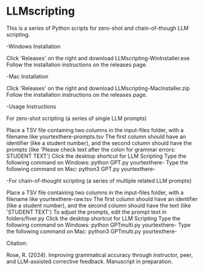 # LLMscripting
This is a series of Python scripts for zero-shot and chain-of-though LLM scripting.

-Windows Installation

Click 'Releases' on the right and download LLMscripting-WinInstaller.exe
Follow the installation instructions on the releases page.

-Mac Installation 

Click 'Releases' on the right and download LLMscripting-MacInstaller.zip
Follow the installation instructions on the releases page.

-Usage Instructions

For zero-shot scripting (a series of single LLM prompts)

Place a TSV file containing two columns in the input-files folder, with a filename like yourtexthere-prompts.tsv
The first column should have an identifier (like a student number), and the second column should have the prompts (like 'Please check text after the colon for grammar errors: STUDENT TEXT')
Click the desktop shortcut for LLM Scripting
Type the following command on Windows: python GPT.py yourtexthere-
Type the following command on Mac: python3 GPT.py yourtexthere-

-For chain-of-thought scripting (a series of multiple related LLM prompts)

Place a TSV file containing two columns in the input-files folder, with a filename like yourtexthere-raw.tsv
The first column should have an identifier (like a student number), and the second column should have the text (like 'STUDENT TEXT')
To adjust the prompts, edit the prompt text in folders/fiver.py
Click the desktop shortcut for LLM Scripting
Type the following command on Windows: python GPTmulti.py yourtexthere-
Type the following command on Mac: python3 GPTmulti.py yourtexthere-


Citation:

Rose, R. (2024). Improving grammatical accuracy through instructor, peer, and LLM-assisted corrective feedback. Manuscript in preparation.
